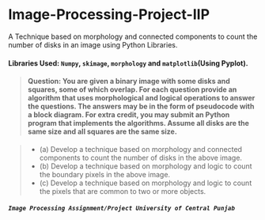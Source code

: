 # Image-Processing-Project-IIP
A Technique based on morphology and connected components to count the number of disks in an image using Python Libraries.
#### Libraries Used: `Numpy`, `skimage`, `morphology` and `matplotlib`**(Using Pyplot)**.

> #### Question: You are given a binary image with some disks and squares, some of which overlap. For each question provide an algorithm that uses morphological and logical operations to answer the questions. The answers may be in the form of pseudocode with a block diagram. For extra credit, you may submit an Python program that implements the algorithms. Assume all disks are the same size and all squares are the same size.

> + (a) Develop a technique based on morphology and connected components to count the number of disks in the above image. 
> + (b) Develop a technique based on morphology and logic to count the boundary pixels in the above image. 
> + (c) Develop a technique based on morphology and logic to count the pixels that are common to two or more objects.

##### `Image Processing Assignment/Project University of Central Punjab`
